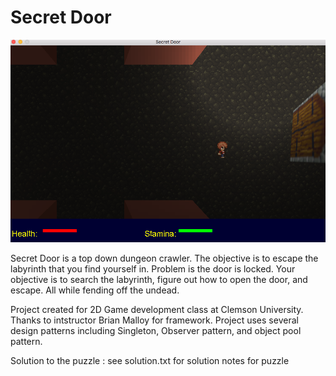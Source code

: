 # Secret Door

![Find the Escape](screenshots/Screen_Shot2.png)

Secret Door is a top down dungeon crawler. The objective is to escape
the labyrinth that you find yourself in. Problem is the door is locked. Your objective is
to search the labyrinth, figure out how to open the door, and escape. All while fending off the undead.

Project created for 2D Game development class at Clemson University. Thanks to intstructor Brian Malloy for framework. 
Project uses several design patterns including Singleton, Observer pattern, and object pool pattern. 

Solution to the puzzle : see solution.txt for solution notes for puzzle



